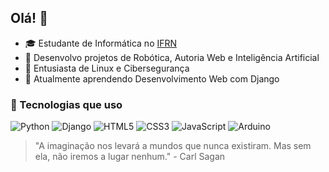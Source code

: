 ## Olá! 👋
- 🎓 Estudante de Informática no [IFRN](https://portal.ifrn.edu.br/cursos/tecnicos/tecnico-integrado/informatica/)
- 🧪 Desenvolvo projetos de Robótica, Autoria Web e Inteligência Artificial
- 🐧 Entusiasta de Linux e Cibersegurança
- 🌱 Atualmente aprendendo Desenvolvimento Web com Django
### 🚀 Tecnologias que uso

![Python](https://img.shields.io/badge/Python-3670A0?style=for-the-badge&logo=python&logoColor=ffdd54)
![Django](https://img.shields.io/badge/Django-092E20?style=for-the-badge&logo=django&logoColor=white)
![HTML5](https://img.shields.io/badge/HTML5-E34F26?style=for-the-badge&logo=html5&logoColor=white)
![CSS3](https://img.shields.io/badge/CSS3-1572B6?style=for-the-badge&logo=css3&logoColor=white)
![JavaScript](https://img.shields.io/badge/JavaScript-F7DF1E?style=for-the-badge&logo=javascript&logoColor=black)
![Arduino](https://img.shields.io/badge/Arduino-00979D?style=for-the-badge&logo=arduino&logoColor=white)

> "A imaginação nos levará a mundos que nunca existiram. Mas sem ela, não iremos a lugar nenhum." - Carl Sagan

<!--
**analu42/analu42** is a ✨ _special_ ✨ repository because its `README.md` (this file) appears on your GitHub profile.

Here are some ideas to get you started:

- 🔭 I’m currently working on ...
- 🌱 I’m currently learning ...
- 👯 I’m looking to collaborate on ...
- 🤔 I’m looking for help with ...
- 💬 Ask me about ...
- 📫 How to reach me: ...
- 😄 Pronouns: ...
- ⚡ Fun fact: ...
-->

